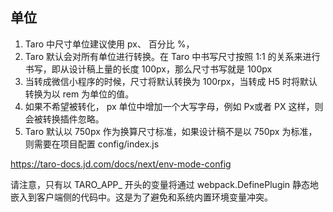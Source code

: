 

## 单位

1. Taro 中尺寸单位建议使用 px、 百分比 %，
2. Taro 默认会对所有单位进行转换。在 Taro 中书写尺寸按照 1:1 的关系来进行书写，即从设计稿上量的长度 100px，那么尺寸书写就是 100px
3. 当转成微信小程序的时候，尺寸将默认转换为 100rpx，当转成 H5 时将默认转换为以 rem 为单位的值。
4. 如果不希望被转化， px 单位中增加一个大写字母，例如 Px或者 PX 这样，则会被转换插件忽略。
5. Taro 默认以 750px 作为换算尺寸标准，如果设计稿不是以 750px 为标准，则需要在项目配置 config/index.js


https://taro-docs.jd.com/docs/next/env-mode-config

请注意，只有以 TARO_APP_ 开头的变量将通过 webpack.DefinePlugin 静态地嵌入到客户端侧的代码中。这是为了避免和系统内置环境变量冲突。

